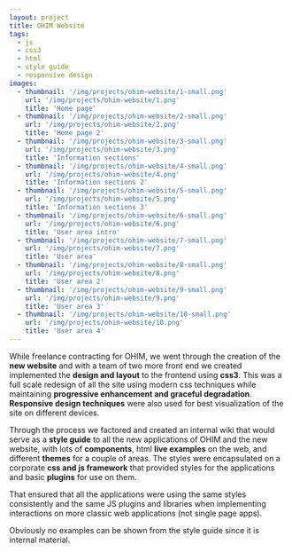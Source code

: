 ```yaml
---
layout: project
title: OHIM Website
tags:
  - js
  - css3
  - html
  - style guide
  - responsive design
images:
  - thumbnail: '/img/projects/ohim-website/1-small.png'
    url: '/img/projects/ohim-website/1.png'
    title: 'Home page'
  - thumbnail: '/img/projects/ohim-website/2-small.png'
    url: '/img/projects/ohim-website/2.png'
    title: 'Home page 2'
  - thumbnail: '/img/projects/ohim-website/3-small.png'
    url: '/img/projects/ohim-website/3.png'
    title: 'Information sections'
  - thumbnail: '/img/projects/ohim-website/4-small.png'
    url: '/img/projects/ohim-website/4.png'
    title: 'Information sections 2'
  - thumbnail: '/img/projects/ohim-website/5-small.png'
    url: '/img/projects/ohim-website/5.png'
    title: 'Information sections 3'
  - thumbnail: '/img/projects/ohim-website/6-small.png'
    url: '/img/projects/ohim-website/6.png'
    title: 'User area intro'
  - thumbnail: '/img/projects/ohim-website/7-small.png'
    url: '/img/projects/ohim-website/7.png'
    title: 'User area'
  - thumbnail: '/img/projects/ohim-website/8-small.png'
    url: '/img/projects/ohim-website/8.png'
    title: 'User area 2'
  - thumbnail: '/img/projects/ohim-website/9-small.png'
    url: '/img/projects/ohim-website/9.png'
    title: 'User area 3'
  - thumbnail: '/img/projects/ohim-website/10-small.png'
    url: '/img/projects/ohim-website/10.png'
    title: 'User area 4'
---
```


While freelance contracting for OHIM, we went through the creation of the **new
website** and with a team of two more front end we created implemented the **design
and layout** to the frontend using **css3**. This was a full scale redesign of all
the site using modern css techniques while maintaining **progressive enhancement
and graceful degradation**. **Responsive design techniques** were also used for best
visualization of the site on different devices.

Through the process we factored and created an internal wiki that would serve
as a **style guide** to all the new applications of OHIM and the new website, with
lots of **components**, html **live examples** on the web, and different **themes** for
a couple of areas. The styles were encapsulated on a corporate **css and js
framework** that provided styles for the applications and basic **plugins** for use
on them.

That ensured that all the applications were using the same styles consistently
and the same JS plugins and libraries when implementing interactions on more
classic web applications (not single page apps).

Obviously no examples can be shown from the style guide since it is internal
material.

